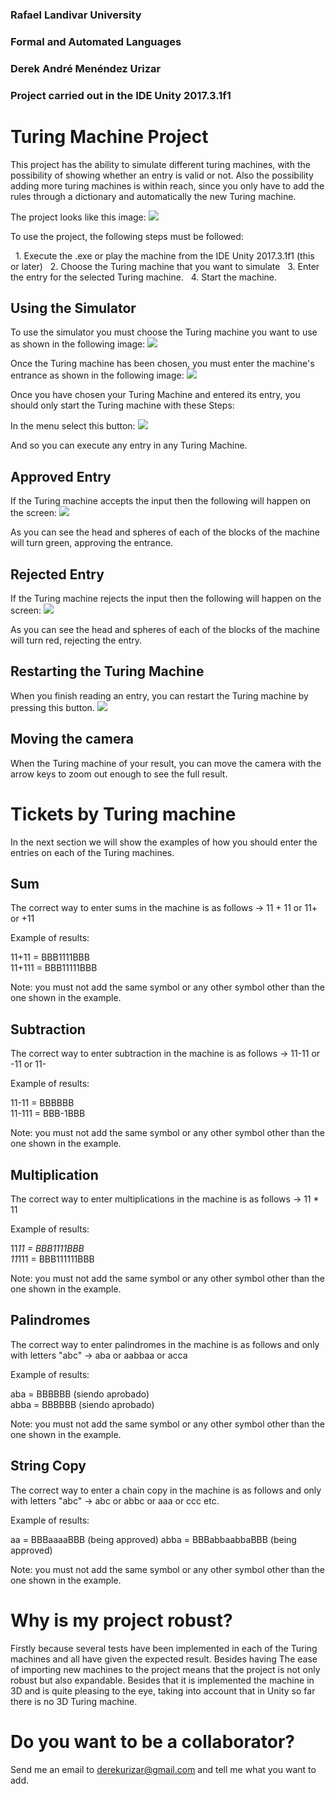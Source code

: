 ### Rafael Landivar University
### Formal and Automated Languages
### Derek André Menéndez Urizar
### Project carried out in the IDE Unity 2017.3.1f1

# Turing Machine Project
This project has the ability to simulate different turing machines, with the possibility of showing whether an entry is valid or not. Also the possibility
adding more turing machines is within reach, since you only have to add the rules through a dictionary and automatically the
new Turing machine.

The project looks like this image:
![](https://i.imgur.com/J7nbqCd.png)

To use the project, the following steps must be followed:

  1. Execute the .exe or play the machine from the IDE Unity 2017.3.1f1 (this or later)
  2. Choose the Turing machine that you want to simulate
  3. Enter the entry for the selected Turing machine.
  4. Start the machine.

## Using the Simulator

To use the simulator you must choose the Turing machine you want to use as shown in the following image:
![](https://i.imgur.com/If9ghr6.png)

Once the Turing machine has been chosen, you must enter the machine's entrance as shown in the following image:
![](https://i.imgur.com/MJbkVoP.png)

Once you have chosen your Turing Machine and entered its entry, you should only start the Turing machine with these
Steps:

In the menu select this button:
![](https://imgur.com/77TvaMu)

And so you can execute any entry in any Turing Machine.

## Approved Entry

If the Turing machine accepts the input then the following will happen on the screen:
![](https://i.imgur.com/iNQn1G4.png)

As you can see the head and spheres of each of the blocks of the machine will turn green, approving the entrance.

## Rejected Entry

If the Turing machine rejects the input then the following will happen on the screen:
![](https://i.imgur.com/HWhng1B.png)

As you can see the head and spheres of each of the blocks of the machine will turn red, rejecting the entry.

## Restarting the Turing Machine

When you finish reading an entry, you can restart the Turing machine by pressing this button.
![](https://i.imgur.com/bSM5kV2.png)

## Moving the camera

When the Turing machine of your result, you can move the camera with the arrow keys to zoom out enough to see the full result.

# Tickets by Turing machine

In the next section we will show the examples of how you should enter the entries on each of the Turing machines.

## Sum

The correct way to enter sums in the machine is as follows -> 11 + 11 or 11+ or +11

Example of results:

11+11 = BBB1111BBB  
11+111 = BBB11111BBB  

Note: you must not add the same symbol or any other symbol other than the one shown in the example.

## Subtraction

The correct way to enter subtraction in the machine is as follows -> 11-11 or -11 or 11-

Example of results:

11-11 = BBBBBB  
11-111 = BBB-1BBB  

Note: you must not add the same symbol or any other symbol other than the one shown in the example.

## Multiplication

The correct way to enter multiplications in the machine is as follows -> 11 * 11

Example of results:

11*11 = BBB1111BBB  
11*111 = BBB111111BBB  

Note: you must not add the same symbol or any other symbol other than the one shown in the example.

## Palindromes

The correct way to enter palindromes in the machine is as follows and only with letters "abc" -> aba or aabbaa or acca

Example of results:

aba = BBBBBB (siendo aprobado)  
abba = BBBBBB (siendo aprobado)  

Note: you must not add the same symbol or any other symbol other than the one shown in the example.

## String Copy

The correct way to enter a chain copy in the machine is as follows and only with letters "abc" -> abc or abbc or aaa or ccc etc.

Example of results:

aa = BBBaaaaBBB (being approved)
abba = BBBabbaabbaBBB (being approved) 

Note: you must not add the same symbol or any other symbol other than the one shown in the example.

# Why is my project robust?

Firstly because several tests have been implemented in each of the Turing machines and all have given the expected result. Besides having
The ease of importing new machines to the project means that the project is not only robust but also expandable. Besides that it is implemented
the machine in 3D and is quite pleasing to the eye, taking into account that in Unity so far there is no 3D Turing machine.

# Do you want to be a collaborator?

Send me an email to derekurizar@gmail.com and tell me what you want to add.






